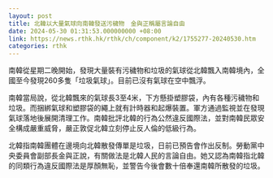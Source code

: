 ```yaml
---
layout: post
title: 北韓以大量氣球向南韓發送污穢物　金與正稱屬言論自由
date: 2024-05-30 01:31:53.000000000 +08:00
link: https://news.rthk.hk/rthk/ch/component/k2/1755277-20240530.htm
categories: rthk
---
```


南韓從星期二晚開始，發現大量裝有污穢物和垃圾的氣球從北韓飄入南韓境內，全國至今發現260多隻「垃圾氣球」。目前已沒有氣球在空中飄浮。

南韓當局說，從北韓飄來的氣球長3至4米，下方懸掛塑膠袋，內有各種污穢物和垃圾。而捆綁氣球和塑膠袋的繩上就有計時器和起爆裝置。軍方通過監視並在發現氣球落地後展開清理工作。南韓批評北韓的行為公然違反國際法，並對南韓民眾安全構成嚴重威脅，嚴正敦促北韓立刻停止反人倫的低級行為。

北韓指南韓團體在邊境向北韓散發傳單是垃圾，日前已預告會作出反制。勞動黨中央委員會副部長金與正說，有關做法是北韓人民的言論自由。她又認為南韓指北韓的同類行為違反國際法是厚顏無恥，並警告今後會數十倍奉還南韓所散發的垃圾。
